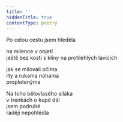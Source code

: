 ```yaml
---
title: ''
hiddenTitle: true
contentType: poetry
---
```


<section>

Po celou cestu jsem hleděla

na milence v objetí  
ještě bez kostí s klíny na protilehlých lavicích

</section>

<section>

jak se milovali očima  
rty a rukama nohama  
propletenýma

</section>

<section>

Na toho bělovlasého siláka  
v trenkách o kupé dál  
jsem podruhé  
raději nepohlédla

</section>
